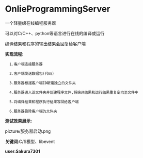 # OnlieProgrammingServer

一个轻量级在线编程服务器

可以对C/C++、python等语言进行在线的编译或运行

编译结果和程序的输出结果会回复给客户端

**实现流程:**

      1.客户端连接服务器
  
      2.客户端发送数据包(代码)
  
      3.服务器根据客户端ID新建独立的文件夹
  
      4.服务器进入该文件夹并创建程序文件,将编译结果和运行结果重复定向至文件中
  
      5.将编译结果和程序执行结果写回给客户端
  
      6.服务器删除客户端的文件夹
  
  
  **测试效果展示:**
  
  picture/服务器启动.png
  
  **关键词**:C/S模型、libevent

**user:Sakura7301**
